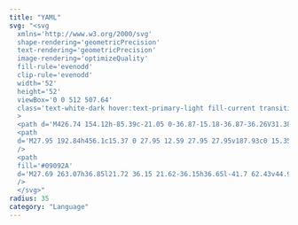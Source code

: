 ```yaml
---
title: "YAML"
svg: "<svg
  xmlns='http://www.w3.org/2000/svg'
  shape-rendering='geometricPrecision'
  text-rendering='geometricPrecision'
  image-rendering='optimizeQuality'
  fill-rule='evenodd'
  clip-rule='evenodd'
  width='52'
  height='52'
  viewBox='0 0 512 507.64'
  class='text-white-dark hover:text-primary-light fill-current transition-[opacity_.5s,color_.5s]'
  >
  <path d='M426.74 154.12h-85.39c-21.05 0-36.87-15.18-36.87-36.26V31.38H87.42c-.76 0-1.34.38-1.72.76-.57.39-.76.96-.76 1.72v439.92c0 .57.38 1.33.76 1.71.38.57 1.14.76 1.72.76h336.84c.76 0 .72-.38 1.1-.76.57-.38 1.38-1.14 1.38-1.71V154.12zm31.14 329.52c0 6.67-2.67 12.57-7.04 16.95-4.38 4.38-10.29 7.05-16.95 7.05H77.74c-6.67 0-12.57-2.67-16.95-7.05-4.38-4.38-7.05-10.28-7.05-16.95V23.99c0-6.66 2.67-12.56 7.05-16.94C65.17 2.66 71.27 0 77.74 0H320.4c3.2 0 8.28 1.43 10.28 3.43l123.96 125.48c2.1 2.09 3.62 4.95 3.62 8.19 0 .95-.19 1.71-.38 2.67v343.87zM333.45 115.39l-1.91-75.28 87.87 89.01-75.59-3.36c-6.01 0-10.37-4.33-10.37-10.37z' />
  <path
  d='M27.95 192.84h456.1c15.37 0 27.95 12.59 27.95 27.95v187.93c0 15.35-12.59 27.95-27.95 27.95H27.95C12.59 436.67 0 424.09 0 408.72V220.79c0-15.37 12.58-27.95 27.95-27.95z'
  />
  <path
  fill='#09092A'
  d='M27.69 263.07h36.85l21.72 36.15 21.62-36.15h36.65l-41.7 62.43v44.97H69.54V325.5l-41.85-62.43zm179.41 89.7h-37.59l-5.4 17.7h-33.88l40.43-107.4h36.32l40.25 107.4h-34.75l-5.38-17.7zm-7.02-23.25-11.72-38.6-11.78 38.6h23.5zm57.32-66.45h43.77l16.68 65.35 16.72-65.35h43.57v107.4H351V288.6l-20.95 81.87h-24.6l-20.9-81.87v81.87H257.4v-107.4zm141.87 0h33.15v81h51.89v26.4h-85.04v-107.4z'
  />
  </svg>"
radius: 35
category: "Language"
---
```

